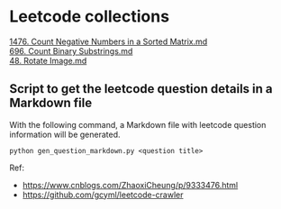 # Leetcode collections

[1476. Count Negative Numbers in a Sorted Matrix.md](./1476.%20Count%20Negative%20Numbers%20in%20a%20Sorted%20Matrix.md)  
[696. Count Binary Substrings.md](./696.%20Count%20Binary%20Substrings.md)  
[48. Rotate Image.md](./48.%20Rotate%20Image.md)

## Script to get the leetcode question details in a Markdown file

With the following command, a Markdown file with leetcode question information will be generated.

```
python gen_question_markdown.py <question title>
```

Ref:
- https://www.cnblogs.com/ZhaoxiCheung/p/9333476.html
- https://github.com/gcyml/leetcode-crawler